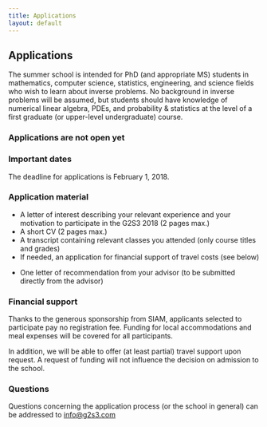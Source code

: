 ```yaml
---
title: Applications
layout: default
---
```


## Applications
The summer school is intended for PhD (and appropriate MS) students in mathematics, computer science, statistics, engineering, and science fields who wish to learn about inverse problems. No background in inverse problems will be assumed, but students should have knowledge of numerical linear algebra, PDEs, and probability & statistics at the level of a first graduate (or upper-level undergraduate) course.

<!--- TODO: Add a diversity/inclusion statement --->

### Applications are not open yet

### Important dates
The deadline for applications is February 1, 2018.

### Application material
<!--- TODO: Add fillable coverpage to download --->
- A letter of interest describing your relevant experience and your motivation to participate in the G2S3 2018 (2 pages max.)
- A short CV (2 pages max.)
- A transcript containing relevant classes you attended (only course titles and grades)
- If needed, an application for financial support of travel costs (see below)

<!--- To apply send an e-mail with single PDF file containg the above information and subject line : Application: FirstName LastName--->
- One letter of recommendation from your advisor (to be submitted directly from the advisor)
<!--- Advisors will send e-mail with subject line Recommendation: FirstName LastName--->

### Financial support
Thanks to the generous sponsorship from SIAM, applicants selected to participate pay no registration fee. Funding for local accommodations and meal expenses will be covered for all participants.

In addition, we will be able to offer (at least partial) travel support upon request. A request of funding will not influence the decision on admission to the school.

### Questions
Questions concerning the application process (or the school in general) can be addressed to [info@g2s3.com](mailto:info@g2s3.com)
